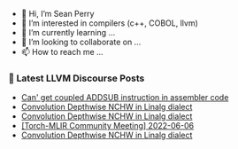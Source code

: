 - 👋 Hi, I’m Sean Perry
- 👀 I’m interested in compilers (c++, COBOL, llvm)
- 🌱 I’m currently learning ...
- 💞️ I’m looking to collaborate on ...
- 📫 How to reach me ...

<!---
s66perry/s66perry is a ✨ special ✨ repository because its `README.md` (this file) appears on your GitHub profile.
You can click the Preview link to take a look at your changes.
--->
### 📕 Latest LLVM Discourse Posts

<!-- DISCOURSE-LLVM:START -->
- [Can&#39; get coupled ADDSUB instruction in assembler code](https://discourse.llvm.org/t/can-get-coupled-addsub-instruction-in-assembler-code/62877#post_5)
- [Convolution Depthwise NCHW in Linalg dialect](https://discourse.llvm.org/t/convolution-depthwise-nchw-in-linalg-dialect/62874#post_9)
- [Convolution Depthwise NCHW in Linalg dialect](https://discourse.llvm.org/t/convolution-depthwise-nchw-in-linalg-dialect/62874#post_8)
- [[Torch-MLIR Community Meeting] 2022-06-06](https://discourse.llvm.org/t/torch-mlir-community-meeting-2022-06-06/63008#post_1)
- [Convolution Depthwise NCHW in Linalg dialect](https://discourse.llvm.org/t/convolution-depthwise-nchw-in-linalg-dialect/62874#post_7)
<!-- DISCOURSE-LLVM:END -->
